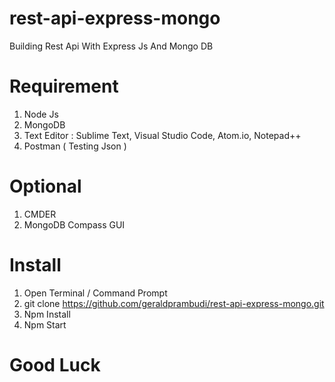 # rest-api-express-mongo
Building Rest Api With Express Js And Mongo DB

# Requirement
1. Node Js
2. MongoDB
3. Text Editor : Sublime Text, Visual Studio Code, Atom.io, Notepad++
4. Postman ( Testing Json )

# Optional
1. CMDER
2. MongoDB Compass GUI

# Install 
1. Open Terminal / Command Prompt
2. git clone https://github.com/geraldprambudi/rest-api-express-mongo.git
3. Npm Install
4. Npm Start

# Good Luck
